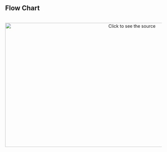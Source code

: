 


## Flow Chart

<div align="center">
  <br/>
  <a href="https://www.mermaidchart.com/raw/83dc95ff-548c-4e1b-be9f-32cad139033e?theme=light&version=v0.1&format=svg">
    <img alt="Click to see the source" height="400" src="https://www.mermaidchart.com/raw/83dc95ff-548c-4e1b-be9f-32cad139033e?theme=light&version=v0.1&format=svg" width="800" />
  </a>
  <br/>
</div>
